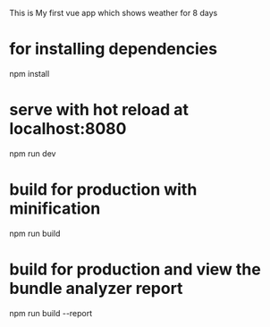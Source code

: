 This is My first vue app which shows weather for 8 days
#  for installing dependencies
npm install

# serve with hot reload at localhost:8080
npm run dev

# build for production with minification
npm run build

# build for production and view the bundle analyzer report
npm run build --report



